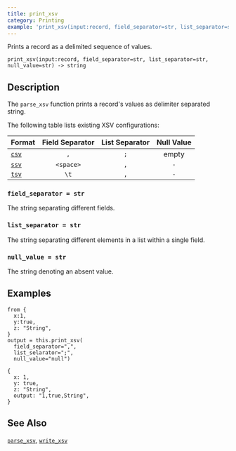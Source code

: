 ```yaml
---
title: print_xsv
category: Printing
example: 'print_xsv(input:record, field_separator=str, list_separator=str, null_value=str) -> string'
---
```



Prints a record as a delimited sequence of values.

```tql
print_xsv(input:record, field_separator=str, list_separator=str, null_value=str) -> string
```

## Description

The `parse_xsv` function prints a record's values as delimiter separated string.

The following table lists existing XSV configurations:

|Format               |Field Separator|List Separator|Null Value|
|---------------------|:-------------:|:------------:|:--------:|
|[`csv`](/reference/functions/print_csv)   |`,`            |`;`           | empty    |
|[`ssv`](/reference/functions/print_ssv)   |`<space>`      |`,`           |`-`       |
|[`tsv`](/reference/functions/print_tsv)   |`\t`           |`,`           |`-`       |

### `field_separator = str`

The string separating different fields.

### `list_separator = str`

The string separating different elements in a list within a single field.

### `null_value = str`

The string denoting an absent value.

## Examples

```tql
from {
  x:1,
  y:true,
  z: "String",
}
output = this.print_xsv(
  field_separator=",",
  list_selarator=";",
  null_value="null")
```

```tql
{
  x: 1,
  y: true,
  z: "String",
  output: "1,true,String",
}
```

## See Also

[`parse_xsv`](/reference/functions/parse_xsv),
[`write_xsv`](/reference/operators/write_xsv)
